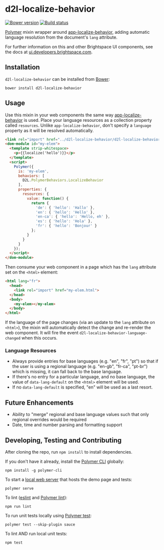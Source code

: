 # d2l-localize-behavior
[![Bower version][bower-image]][bower-url]
[![Build status][ci-image]][ci-url]

[Polymer](https://www.polymer-project.org) mixin wrapper around [app-localize-behavior](https://github.com/PolymerElements/app-localize-behavior), adding automatic language resolution from the document's `lang` attribute.

For further information on this and other Brightspace UI components, see the docs at [ui.developers.brightspace.com](http://ui.developers.brightspace.com/).

## Installation

`d2l-localize-behavior` can be installed from [Bower][bower-url]:

```shell
bower install d2l-localize-behavior
```

## Usage

Use this mixin in your web components the same way [app-localize-behavior](https://github.com/PolymerElements/app-localize-behavior) is used. Place your language resources as a collection property called `resources`. Unlike `app-localize-behavior`, don't specify a `language` property as it will be resolved automatically.

```html
<link rel="import" href="../d2l-localize-behavior/d2l-localize-behavior.html">
<dom-module id="my-elem">
  <template strip-whitespace>
    <p>{{localize('hello')}}</p>
  </template>
  <script>
    Polymer({
      is: 'my-elem',
      behaviors: [
        D2L.PolymerBehaviors.LocalizeBehavior
      ],
      properties: {
        resources: {
          value: function() {
            return {
              'de': { 'hello': 'Hallo' },
              'en': { 'hello': 'Hello' },
              'en-ca': { 'hello': 'Hello, eh' },
              'es': { 'hello': 'Hola' },
              'fr': { 'hello': 'Bonjour' }
            };
          }
        }
      }
    });
  </script>
</dom-module>
```

Then consume your web component in a page which has the `lang` attribute set on the `<html>` element:

```html
<html lang="fr">
  <head>
    <link rel="import" href="my-elem.html">
  </head>
  <body>
    <my-elem></my-elem>
  </body>
</html>
```

If the language of the page changes (via an update to the `lang` attribute on `<html>`), the mixin will automatically detect the change and re-render the web component. It will fire the event `d2l-localize-behavior-language-changed` when this occurs.

### Language Resources

* Always provide entries for base languages (e.g. "en", "fr", "pt") so that if the user is using a regional language (e.g. "en-gb", "fr-ca", "pt-br") which is missing, it can fall back to the base language.
* If there's no entry for a particular language, and no base language, the value of `data-lang-default` on the `<html>` element will be used.
* If no `data-lang-default` is specified, "en" will be used as a last resort.

## Future Enhancements

* Ability to "merge" regional and base language values such that only regional overrides would be required
* Date, time and number parsing and formatting support

## Developing, Testing and Contributing

After cloning the repo, run `npm install` to install dependencies.

If you don't have it already, install the [Polymer CLI](https://www.polymer-project.org/2.0/docs/tools/polymer-cli) globally:

```shell
npm install -g polymer-cli
```

To start a [local web server](https://www.polymer-project.org/2.0/docs/tools/polymer-cli-commands#serve) that hosts the demo page and tests:

```shell
polymer serve
```

To lint ([eslint](http://eslint.org/) and [Polymer lint](https://www.polymer-project.org/2.0/docs/tools/polymer-cli-commands#lint)):

```shell
npm run lint
```

To run unit tests locally using [Polymer test](https://www.polymer-project.org/2.0/docs/tools/polymer-cli-commands#tests):

```shell
polymer test --skip-plugin sauce
```

To lint AND run local unit tests:

```shell
npm test
```

[bower-url]: http://bower.io/search/?q=d2l-localize-behavior
[bower-image]: https://badge.fury.io/bo/d2l-localize-behavior.svg
[ci-url]: https://travis-ci.org/BrightspaceUI/localize-behavior
[ci-image]: https://travis-ci.org/BrightspaceUI/localize-behavior.svg
